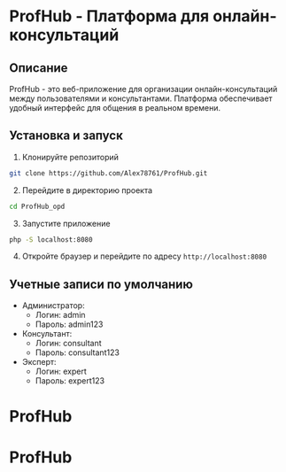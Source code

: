 # ProfHub - Платформа для онлайн-консультаций

## Описание
ProfHub - это веб-приложение для организации онлайн-консультаций между пользователями и консультантами. 
Платформа обеспечивает удобный интерфейс для общения в реальном времени.


## Установка и запуск
1. Клонируйте репозиторий
```bash
git clone https://github.com/Alex78761/ProfHub.git
```

2. Перейдите в директорию проекта
```bash
cd ProfHub_opd
```

3. Запустите приложение
```bash
php -S localhost:8080
```

4. Откройте браузер и перейдите по адресу `http://localhost:8080`

## Учетные записи по умолчанию
- Администратор: 
  - Логин: admin
  - Пароль: admin123
- Консультант:
  - Логин: consultant
  - Пароль: consultant123
- Эксперт:
  - Логин: expert
  - Пароль: expert123


# ProfHub
# ProfHub
